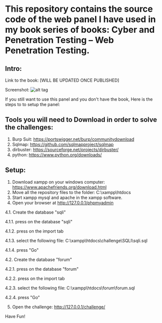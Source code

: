 # This repository contains the source code of the web panel I have used in my book series of books: Cyber and Penetration Testing – Web Penetration Testing.

Intro:
---------------

Link to the book: [WILL BE UPDATED ONCE PUBLISHED]

Screenshot:
![alt tag](https://raw.githubusercontent.com/romanzaikin/Owasp-TOP-10-Training-Panel/master/panel.PNG)

If you still want to use this panel and you don't have the book, Here is the steps to to setup the panel:

Tools you will need to Download in order to solve the challenges:
-----------------
1. Burp Suit: https://portswigger.net/burp/communitydownload
2. Sqlmap:	https://github.com/sqlmapproject/sqlmap
3. dirbuster: https://sourceforge.net/projects/dirbuster/
4. python: https://www.python.org/downloads/


Setup:
-----------------
1. Download xampp on your windows computer: https://www.apachefriends.org/download.html
2. Move all the repository files to the folder: C:\xampp\htdocs
3. Start xampp mysql and apache in the xampp software.
4. Open your browser at http://127.0.0.1/phpmyadmin

4.1. Create the database "sqli" 

4.1.1. press on the database "sqli"

4.1.2. press on the import tab

4.1.3. select the following file: C:\xampp\htdocs\challenge\SQLI\sqli.sql

4.1.4. press "Go"

4.2. Create the database "forum" 

4.2.1. press on the database "forum"

4.2.2. press on the import tab

4.2.3. select the following file: C:\xampp\htdocs\forum\forum.sql

4.2.4. press "Go"

5. Open the challenge: http://127.0.0.1/challenge/

Have Fun!